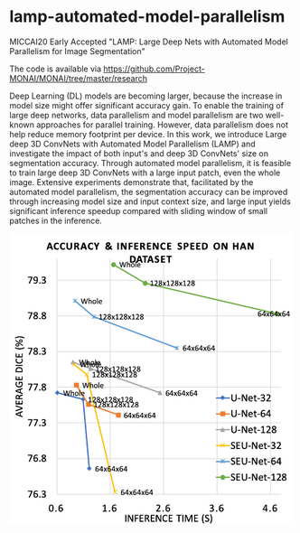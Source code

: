 # lamp-automated-model-parallelism
MICCAI20 Early Accepted "LAMP: Large Deep Nets with Automated Model Parallelism for Image Segmentation"

The code is available via https://github.com/Project-MONAI/MONAI/tree/master/research

Deep Learning (DL) models are becoming larger, because the increase in model size might offer significant accuracy gain. To enable the training of large deep networks, data parallelism and model parallelism are two well-known approaches for parallel training. However, data parallelism does not help reduce memory footprint per device. In this work, we introduce Large deep 3D ConvNets with Automated Model Parallelism (LAMP) and investigate the impact of both input's and deep 3D ConvNets' size on segmentation accuracy. Through automated model parallelism, it is feasible to train large deep 3D ConvNets with a large input patch, even the whole image. Extensive experiments demonstrate that, facilitated by the automated model parallelism, the segmentation accuracy can be improved through increasing model size and input context size, and large input yields significant inference speedup compared with sliding window of small patches in the inference.

<p>
<img src="./fig/acc_speed_han_0_5hor.png" alt="LAMP on Head and Neck Dataset" width="500"/>
</p>
